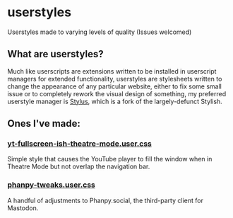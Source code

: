 # userstyles
Userstyles made to varying levels of quality (Issues welcomed)

## What are userstyles?
Much like userscripts are extensions written to be installed in userscript managers for extended functionality, userstyles are stylesheets written to change the appearance of any particular website, either to fix some small issue or to completely rework the visual design of something, my preferred userstyle manager is [Stylus](https://github.com/openstyles/stylus), which is a fork of the largely-defunct Stylish.

## Ones I've made:
### [yt-fullscreen-ish-theatre-mode.user.css](https://raw.githubusercontent.com/chrishazfun/userstyles/main/yt-fullscreen-ish-theatre-mode.user.css)
Simple style that causes the YouTube player to fill the window when in Theatre Mode but not overlap the navigation bar.
### [phanpy-tweaks.user.css](https://raw.githubusercontent.com/chrishazfun/userstyles/main/phanpy-tweaks.user.css)
A handful of adjustments to Phanpy.social, the third-party client for Mastodon.